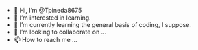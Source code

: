 - 👋 Hi, I’m @Tpineda8675
- 👀 I’m interested in learning.
- 🌱 I’m currently learning the general basis of coding, I suppose.
- 💞️ I’m looking to collaborate on ...
- 📫 How to reach me ...

<!---
Tpineda8675/Tpineda8675 is a ✨ special ✨ repository because its `README.md` (this file) appears on your GitHub profile.
You can click the Preview link to take a look at your changes.
--->
